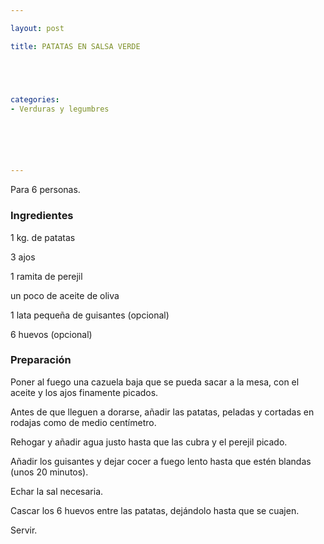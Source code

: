 ```yaml
---

layout: post

title: PATATAS EN SALSA VERDE





categories:
- Verduras y legumbres






---
```


Para 6 personas.

<h3>Ingredientes</h3>

1 kg. de patatas

3 ajos

1 ramita de perejil

un poco de aceite de oliva

1 lata pequeña de guisantes (opcional)

6 huevos (opcional)

<h3>Preparación</h3>

Poner al fuego una cazuela baja que se pueda sacar a la mesa, con el aceite y los ajos finamente picados.

Antes de que lleguen a dorarse, añadir las patatas, peladas y cortadas en rodajas como de medio centímetro.

Rehogar y añadir agua justo hasta que las cubra y el perejil picado.

Añadir los guisantes y dejar cocer a fuego lento hasta que estén blandas (unos 20 minutos).

Echar la sal necesaria.

Cascar los 6 huevos entre las patatas, dejándolo hasta que se cuajen.

Servir.
